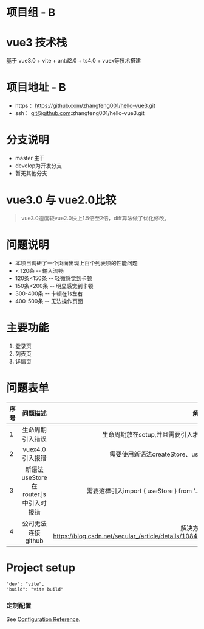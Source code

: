 # 项目组 - B

# vue3 技术栈 
基于 vue3.0 + vite + antd2.0 + ts4.0 + vuex等技术搭建

# 项目地址 - B
- https： https://github.com/zhangfeng001/hello-vue3.git
- ssh：   git@github.com:zhangfeng001/hello-vue3.git

# 分支说明
- master 主干
- develop为开发分支
- 暂无其他分支
  
# vue3.0 与 vue2.0比较
> vue3.0速度较vue2.0快上1.5倍至2倍，diff算法做了优化修改。

# 问题说明
- 本项目调研了一个页面出现上百个列表项的性能问题
- < 120条 -- 输入流畅
- 120条<150条 -- 轻微感觉到卡顿
- 150条<200条 -- 明显感觉到卡顿
- 300-400条 -- 卡顿在1s左右
- 400-500条 -- 无法操作页面

# 主要功能
1. 登录页
2. 列表页
3. 详情页 

# 问题表单
序号|问题描述|解决方案
--|:--:|--:
1|生命周期引入错误|生命周期放在setup,并且需要引入才能使用
2|vuex4.0引入报错|需要使用新语法createStore、useStore
3|新语法useStore在router.js中引入时报错|需要这样引入import { useStore } from '../store'
4|公司无法连接github|解决方案地址 https://blog.csdn.net/secular_/article/details/108472861

# Project setup
``` 
"dev": "vite",
"build": "vite build"
```
### 定制配置
See [Configuration Reference](https://cli.vuejs.org/config/).
